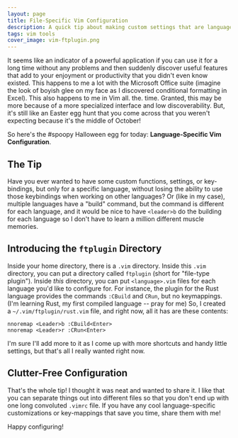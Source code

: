 ```yaml
---
layout: page
title: File-Specific Vim Configuration
description: A quick tip about making custom settings that are language-specific in Vim.
tags: vim tools
cover_image: vim-ftplugin.png
---
```


It seems like an indicator of a powerful application if you can use it for a long time without any problems and then suddenly discover useful features that add to your enjoyment or productivity that you didn't even know existed.  This happens to me a lot with the Microsoft Office suite (imagine the look of boyish glee on my face as I discovered conditional formatting in Excel).  This also happens to me in Vim all. the. time.  Granted, this may be more because of a more specialized interface and low discoverability.  But, it's still like an Easter egg hunt that you come across that you weren't expecting because it's the middle of October!

So here's the #spoopy Halloween egg for today: **Language-Specific Vim Configuration**.

## The Tip

Have you ever wanted to have some custom functions, settings, or key-bindings, but only for a specific language, without losing the ability to use those keybindings when working on other languages?  Or (like in my case), multiple languages have a "build" command, but the command is different for each language, and it would be nice to have `<leader>b` do the building for each language so I don't have to learn a million different muscle memories.

## Introducing the `ftplugin` Directory

Inside your home directory, there is a `.vim` directory.  Inside this `.vim` directory, you can put a directory called `ftplugin` (short for "file-type plugin").  Inside *this* directory, you can put `<language>.vim` files for each language you'd like to configure for.  For instance, the plugin for the Rust language  provides the commands `:CBuild` and `CRun`, but no keymappings.  (I'm learning Rust, my first compiled language -- pray for me)  So, I created a `~/.vim/ftplugin/rust.vim` file, and right now, all it has are these contents:

```viml
nnoremap <Leader>b :CBuild<Enter>
nnoremap <Leader>r :CRun<Enter>
```

I'm sure I'll add more to it as I come up with more shortcuts and handy little settings, but that's all I really wanted right now.

## Clutter-Free Configuration

That's the whole tip!  I thought it was neat and wanted to share it.  I like that you can separate things out into different files so that you don't end up with one long convoluted `.vimrc` file.  If you have any cool language-specific customizations or key-mappings that save you time, share them with me!

Happy configuring!

